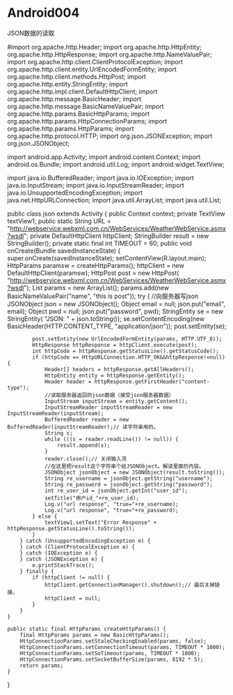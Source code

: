 Android004
==========

JSON数据的读取

























 #import org.apache.http.Header;
 import org.apache.http.HttpEntity;
  org.apache.http.HttpResponse;
 import org.apache.http.NameValuePair;
 import org.apache.http.client.ClientProtocolException;
 import org.apache.http.client.entity.UrlEncodedFormEntity;
 import org.apache.http.client.methods.HttpPost;
 import org.apache.http.entity.StringEntity;
 import org.apache.http.impl.client.DefaultHttpClient;
 import org.apache.http.message.BasicHeader;
 import org.apache.http.message.BasicNameValuePair;
 import org.apache.http.params.BasicHttpParams;
 import org.apache.http.params.HttpConnectionParams;
 import org.apache.http.params.HttpParams;
 import org.apache.http.protocol.HTTP;
 import org.json.JSONException;
 import org.json.JSONObject;
 
 import android.app.Activity;
 import android.content.Context;
 import android.os.Bundle;
 import android.util.Log;
 import android.widget.TextView;
 
 import java.io.BufferedReader;
 import java.io.IOException;
 import java.io.InputStream;
 import java.io.InputStreamReader;
 import java.io.UnsupportedEncodingException;
 import java.net.HttpURLConnection;
 import java.util.ArrayList;
 import java.util.List;
 
 public class json extends Activity {
    public Context context;
    private TextView textView1;
    public static String URL = "http://webservice.webxml.com.cn/WebServices/WeatherWebService.asmx?wsdl";
    private DefaultHttpClient httpClient;
    StringBuilder result = new StringBuilder();
    private static final int TIMEOUT = 60;
    public void onCreate(Bundle savedInstanceState) {
        super.onCreate(savedInstanceState);
        setContentView(R.layout.main);
        HttpParams paramsw = createHttpParams();
        httpClient = new DefaultHttpClient(paramsw);
        HttpPost post = new HttpPost(
                "http://webservice.webxml.com.cn/WebServices/WeatherWebService.asmx?wsdl");
        List<NameValuePair> params = new ArrayList<NameValuePair>();
        params.add(new BasicNameValuePair("name", "this is post"));
        try {
            //向服务器写json
            JSONObject json = new JSONObject();
            Object email = null;
            json.put("email", email);
            Object pwd = null;
            json.put("password", pwd);
            StringEntity se = new StringEntity( "JSON: " + json.toString());
            se.setContentEncoding(new BasicHeader(HTTP.CONTENT_TYPE, "application/json"));
            post.setEntity(se);
 
            post.setEntity(new UrlEncodedFormEntity(params, HTTP.UTF_8));
            HttpResponse httpResponse = httpClient.execute(post);
            int httpCode = httpResponse.getStatusLine().getStatusCode();
            if (httpCode == HttpURLConnection.HTTP_OK&&httpResponse!=null) {
                Header[] headers = httpResponse.getAllHeaders();
                HttpEntity entity = httpResponse.getEntity();
                Header header = httpResponse.getFirstHeader("content-type");
                //读取服务器返回的json数据（接受json服务器数据）
                InputStream inputStream = entity.getContent();
                InputStreamReader inputStreamReader = new InputStreamReader(inputStream);
                BufferedReader reader = new BufferedReader(inputStreamReader);// 读字符串用的。
                String s;
                while (((s = reader.readLine()) != null)) {
                    result.append(s);
                }
                reader.close();// 关闭输入流
                //在这里把result这个字符串个给JSONObject。解读里面的内容。
                JSONObject jsonObject = new JSONObject(result.toString());
                String re_username = jsonObject.getString("username");
                String re_password = jsonObject.getString("password");
                int re_user_id = jsonObject.getInt("user_id");
                setTitle("用户id_"+re_user_id);
                Log.v("url response", "true="+re_username);
                Log.v("url response", "true="+re_password);
            } else {
                textView1.setText("Error Response" + httpResponse.getStatusLine().toString());
            }
        } catch (UnsupportedEncodingException e) {
        } catch (ClientProtocolException e) {
        } catch (IOException e) {
        } catch (JSONException e) {
            e.printStackTrace();
        } finally {
            if (httpClient != null) {
                httpClient.getConnectionManager().shutdown();// 最后关掉链接。
                httpClient = null;
            }
        }
    }
 
    public static final HttpParams createHttpParams() {
        final HttpParams params = new BasicHttpParams();
        HttpConnectionParams.setStaleCheckingEnabled(params, false);
        HttpConnectionParams.setConnectionTimeout(params, TIMEOUT * 1000);
        HttpConnectionParams.setSoTimeout(params, TIMEOUT * 1000);
        HttpConnectionParams.setSocketBufferSize(params, 8192 * 5);
        return params;
    }
}
